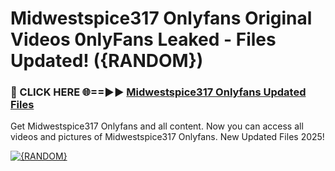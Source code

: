 # Midwestspice317 Onlyfans Original Videos 0nlyFans Leaked - Files Updated! ({RANDOM})

<h3>🔴 CLICK HERE 🌐==►► <a href="https://betterlinks.top/A2PfLJ" rel="nofollow">Midwestspice317 Onlyfans Updated Files</a></h3>

Get Midwestspice317 Onlyfans and all content. Now you can access all videos and pictures of Midwestspice317 Onlyfans. New Updated Files 2025!

[![{RANDOM}](https://i.imgur.com/ppqm5kG.gif)](https://betterlinks.top/A2PfLJ)